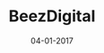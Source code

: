 ---
layout: project
title: 'BeezDigital'
caption: Plaque PVC - Comment utiliser la batterie Peebeez ?
description: >
  
date: '04-01-2017'
image: 
  path: /assets/img/works/cover-peebeez-plv-606x439-01-2023.jpg
  srcset: 
    1920w: /assets/img/works/cover-peebeez-plv-606x439-01-2023.jpg
    960w:  /assets/img/works/cover-peebeez-plv-606x439-01-2023@0,5x.jpg
    480w:  /assets/img/works/cover-peebeez-plv-606x439-01-2023.jpg

links:
  - title: Voir le site officiel Peebeez
    url: https://peebeez.com/
sitemap: false

---